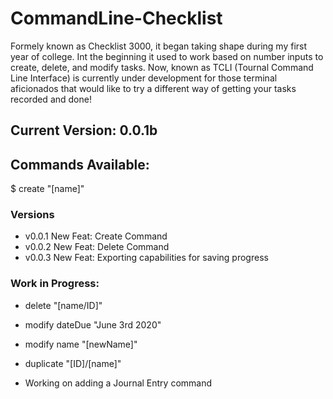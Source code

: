 # CommandLine-Checklist

Formely known as Checklist 3000, it began taking shape during my first year of college. Int the beginning it used to work based on number inputs to create, delete, and modify tasks. Now, known as TCLI (Tournal Command Line Interface) is currently under development for those terminal aficionados that would like to try a different way of getting your tasks recorded and done!

## Current Version: 0.0.1b
## Commands Available:

 $ create "[name]" 

### Versions
- v0.0.1 New Feat: Create Command
- v0.0.2 New Feat: Delete Command
- v0.0.3 New Feat: Exporting capabilities for saving progress

### Work in Progress:

 - delete "[name/ID]"
 
 - modify dateDue "June 3rd 2020"
 
 - modify name "[newName]"
 
 - duplicate "[ID]/[name]"

 - Working on adding a Journal Entry command

